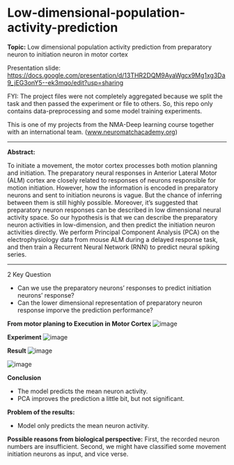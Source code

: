 # Low-dimensional-population-activity-prediction

**Topic:** Low dimensional population activity prediction from preparatory neuron to initiation neuron 
in motor cortex

Presentation slide: https://docs.google.com/presentation/d/13THR2DQM9AyaWgcx9Mg1xg3Da9_jEG3onY5--ek3mqo/edit?usp=sharing

FYI: The project files were not completely aggregated because we split the task and then passed the experiment or file to others. So, this repo only contains data-preprocessing and some model training experiments.

This is one of my projects from the NMA-Deep learning course together with an international team. (www.neuromatchacademy.org)

------------------

**Abstract:**

To initiate a movement, the motor cortex processes both motion planning and initiation. The preparatory neural responses in Anterior Lateral Motor (ALM) cortex are closely related to responses of neurons responsible for motion initiation. However, how the information is encoded in preparatory neurons and sent to initiation neurons is vague. But the chance of inferring between them is still highly possible. Moreover, it’s suggested that preparatory neuron responses can be described in low dimensional neural activity space.  So our hypothesis is that we can describe the preparatory neuron activities in low-dimension, and then predict the initiation neuron activities directly. We perform Principal Component Analysis (PCA) on the electrophysiology data from mouse ALM during a delayed response task, and then train a Recurrent Neural Network (RNN) to predict neural spiking series. 

------------------

2 Key Question

- Can we use the preparatory neurons’ responses to predict initiation neurons’ response?
- Can the lower dimensional representation of preparatory neuron response imporve the prediction performance?

**From motor planing to Execution in Motor Cortex**
![image](https://user-images.githubusercontent.com/66479775/140597422-8ee86dcd-6a05-437d-9d35-75e32c5019df.png)

**Experiment**
![image](https://user-images.githubusercontent.com/66479775/140597433-5a218a12-760a-451b-944d-cbc755666526.png)

**Result**
![image](https://user-images.githubusercontent.com/66479775/140597441-7902d512-db2c-4492-a24a-2c834a827441.png)

![image](https://user-images.githubusercontent.com/66479775/140597449-07be0c48-d779-4106-a07b-f5c7d4e4ecfc.png)


**Conclusion**
- The model predicts the mean neuron activity.
- PCA improves the prediction a little bit, but not significant.

**Problem of the results:**
- Model only predicts the mean neuron activity.

**Possible reasons from biological perspective:**
First, the recorded neuron numbers are insufficient.
Second, we might have classified some movement initiation neurons as input, and vice verse.
